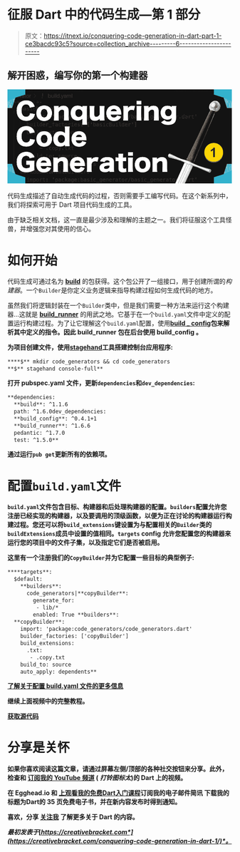 # 征服 Dart 中的代码生成—第 1 部分

> 原文：<https://itnext.io/conquering-code-generation-in-dart-part-1-ce3bacdc93c5?source=collection_archive---------6----------------------->

## 解开困惑，编写你的第一个构建器

![](img/4e7edead74ce3bd0c0087c8a517ec300.png)

代码生成描述了自动生成代码的过程，否则需要手工编写代码。在这个新系列中，我们将探索可用于 Dart 项目代码生成的工具。

由于缺乏相关文档，这一直是最少涉及和理解的主题之一。我们将征服这个工具怪兽，并增强您对其使用的信心。

# 如何开始

代码生成可通过名为 [**build**](https://pub.dev/packages/build) 的包获得。这个包公开了一组接口，用于创建所谓的*构建器*。一个`Builder`是你定义业务逻辑来指导构建过程如何生成代码的地方。

虽然我们将逻辑封装在一个`Builder`类中，但是我们需要一种方法来运行这个构建器...这就是 [**build_runner**](https://pub.dev/packages/build_runner) 的用武之地。它基于在一个`build.yaml`文件中定义的配置运行构建过程。为了让它理解这个`build.yaml`配置，使用[**build _ config**](https://pub.dev/packages/build_config)**包来解析其中定义的指令。因此 **build_runner** 包在后台使用 **build_config** 。**

**为项目创建文件，使用[**stagehand**](https://creativebracket.com/generate-the-scaffolding-for-your-next-project/)**工具搭建控制台应用程序:****

```
****$** mkdir code_generators && cd code_generators
**$** stagehand console-full**
```

****打开 pubspec.yaml 文件，更新`dependencies`和`dev_dependencies`:****

```
**dependencies:
  **build**: ^1.1.6
  path: ^1.6.0dev_dependencies: 
  **build_config**: ^0.4.1+1 
  **build_runner**: ^1.6.6 
  pedantic: ^1.7.0 
  test: ^1.5.0**
```

****通过运行`pub get`更新所有的依赖项。****

# ****配置`build.yaml`文件****

****`build.yaml`文件包含**目标**、**构建器**和**后处理构建器**的配置。`builders`配置允许您注册已经实现的构建器，以及要调用的顶级函数，以便为正在讨论的构建器运行构建过程。您还可以将`build_extensions`键设置为与配置相关的`Builder`类的`buildExtensions`成员中设置的值相同。`targets` config 允许您配置您的构建器来运行您的项目中的文件子集，以及指定它们是否被启用。****

****这里有一个注册我们的`CopyBuilder`并为它配置一些目标的典型例子:****

```
****targets**: 
  $default: 
    **builders**: 
      code_generators|**copyBuilder**: 
        generate_for: 
         - lib/* 
        enabled: True **builders**: 
  **copyBuilder**: 
    import: 'package:code_generators/code_generators.dart' 
    builder_factories: ['copyBuilder'] 
    build_extensions: 
      .txt: 
       - .copy.txt 
    build_to: source 
    auto_apply: dependents**
```

****[了解关于配置 build.yaml 文件的更多信息](https://github.com/dart-lang/build/blob/master/build_config/README.md)****

******继续上面视频中的完整教程。******

****[**获取源代码**](https://github.com/graphicbeacon/codegeneration_with_dart)****

# ****分享是关怀****

****如果你喜欢阅读这篇文章，请通过屏幕左侧/顶部的各种社交按钮来分享。此外，检查和 [**订阅我的 YouTube 频道**](https://youtube.com/c/CreativeBracket) ( *打铃图标太*)的 Dart 上的视频。****

****在 Egghead.io 和 [**上观看我的**](http://eepurl.com/gipQBX)**[免费**Dart**入门课程](https://egghead.io/courses/get-started-with-dart)订阅我的电子邮件简讯** 下载我的标题为**Dart**的 35 页免费电子书，并在新内容发布时得到通知。****

****喜欢，分享** [**关注我**](https://twitter.com/creativ_bracket) 了解更多关于 Dart 的内容。**

***最初发表于*[*https://creativebracket.com*](https://creativebracket.com/conquering-code-generation-in-dart-1/)*。***
